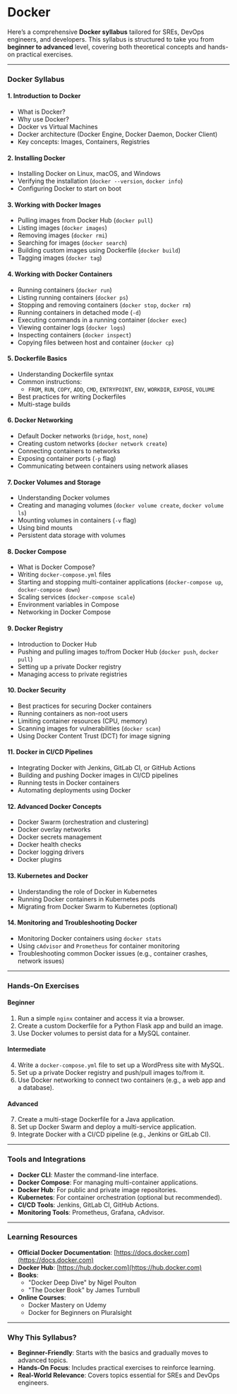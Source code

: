 # Docker
Here’s a comprehensive **Docker syllabus** tailored for SREs, DevOps engineers, and developers. This syllabus is structured to take you from **beginner to advanced** level, covering both theoretical concepts and hands-on practical exercises.

---

### **Docker Syllabus**

#### **1. Introduction to Docker**
   - What is Docker?
   - Why use Docker?
   - Docker vs Virtual Machines
   - Docker architecture (Docker Engine, Docker Daemon, Docker Client)
   - Key concepts: Images, Containers, Registries

#### **2. Installing Docker**
   - Installing Docker on Linux, macOS, and Windows
   - Verifying the installation (`docker --version`, `docker info`)
   - Configuring Docker to start on boot

#### **3. Working with Docker Images**
   - Pulling images from Docker Hub (`docker pull`)
   - Listing images (`docker images`)
   - Removing images (`docker rmi`)
   - Searching for images (`docker search`)
   - Building custom images using Dockerfile (`docker build`)
   - Tagging images (`docker tag`)

#### **4. Working with Docker Containers**
   - Running containers (`docker run`)
   - Listing running containers (`docker ps`)
   - Stopping and removing containers (`docker stop`, `docker rm`)
   - Running containers in detached mode (`-d`)
   - Executing commands in a running container (`docker exec`)
   - Viewing container logs (`docker logs`)
   - Inspecting containers (`docker inspect`)
   - Copying files between host and container (`docker cp`)

#### **5. Dockerfile Basics**
   - Understanding Dockerfile syntax
   - Common instructions:
     - `FROM`, `RUN`, `COPY`, `ADD`, `CMD`, `ENTRYPOINT`, `ENV`, `WORKDIR`, `EXPOSE`, `VOLUME`
   - Best practices for writing Dockerfiles
   - Multi-stage builds

#### **6. Docker Networking**
   - Default Docker networks (`bridge`, `host`, `none`)
   - Creating custom networks (`docker network create`)
   - Connecting containers to networks
   - Exposing container ports (`-p` flag)
   - Communicating between containers using network aliases

#### **7. Docker Volumes and Storage**
   - Understanding Docker volumes
   - Creating and managing volumes (`docker volume create`, `docker volume ls`)
   - Mounting volumes in containers (`-v` flag)
   - Using bind mounts
   - Persistent data storage with volumes

#### **8. Docker Compose**
   - What is Docker Compose?
   - Writing `docker-compose.yml` files
   - Starting and stopping multi-container applications (`docker-compose up`, `docker-compose down`)
   - Scaling services (`docker-compose scale`)
   - Environment variables in Compose
   - Networking in Docker Compose

#### **9. Docker Registry**
   - Introduction to Docker Hub
   - Pushing and pulling images to/from Docker Hub (`docker push`, `docker pull`)
   - Setting up a private Docker registry
   - Managing access to private registries

#### **10. Docker Security**
   - Best practices for securing Docker containers
   - Running containers as non-root users
   - Limiting container resources (CPU, memory)
   - Scanning images for vulnerabilities (`docker scan`)
   - Using Docker Content Trust (DCT) for image signing

#### **11. Docker in CI/CD Pipelines**
   - Integrating Docker with Jenkins, GitLab CI, or GitHub Actions
   - Building and pushing Docker images in CI/CD pipelines
   - Running tests in Docker containers
   - Automating deployments using Docker

#### **12. Advanced Docker Concepts**
   - Docker Swarm (orchestration and clustering)
   - Docker overlay networks
   - Docker secrets management
   - Docker health checks
   - Docker logging drivers
   - Docker plugins

#### **13. Kubernetes and Docker**
   - Understanding the role of Docker in Kubernetes
   - Running Docker containers in Kubernetes pods
   - Migrating from Docker Swarm to Kubernetes (optional)

#### **14. Monitoring and Troubleshooting Docker**
   - Monitoring Docker containers using `docker stats`
   - Using `cAdvisor` and `Prometheus` for container monitoring
   - Troubleshooting common Docker issues (e.g., container crashes, network issues)

---

### **Hands-On Exercises**

#### **Beginner**
1. Run a simple `nginx` container and access it via a browser.
2. Create a custom Dockerfile for a Python Flask app and build an image.
3. Use Docker volumes to persist data for a MySQL container.

#### **Intermediate**
4. Write a `docker-compose.yml` file to set up a WordPress site with MySQL.
5. Set up a private Docker registry and push/pull images to/from it.
6. Use Docker networking to connect two containers (e.g., a web app and a database).

#### **Advanced**
7. Create a multi-stage Dockerfile for a Java application.
8. Set up Docker Swarm and deploy a multi-service application.
9. Integrate Docker with a CI/CD pipeline (e.g., Jenkins or GitLab CI).

---

### **Tools and Integrations**
- **Docker CLI**: Master the command-line interface.
- **Docker Compose**: For managing multi-container applications.
- **Docker Hub**: For public and private image repositories.
- **Kubernetes**: For container orchestration (optional but recommended).
- **CI/CD Tools**: Jenkins, GitLab CI, GitHub Actions.
- **Monitoring Tools**: Prometheus, Grafana, cAdvisor.

---

### **Learning Resources**
- **Official Docker Documentation**: [https://docs.docker.com](https://docs.docker.com)
- **Docker Hub**: [https://hub.docker.com](https://hub.docker.com)
- **Books**:
  - "Docker Deep Dive" by Nigel Poulton
  - "The Docker Book" by James Turnbull
- **Online Courses**:
  - Docker Mastery on Udemy
  - Docker for Beginners on Pluralsight

---

### **Why This Syllabus?**
- **Beginner-Friendly**: Starts with the basics and gradually moves to advanced topics.
- **Hands-On Focus**: Includes practical exercises to reinforce learning.
- **Real-World Relevance**: Covers topics essential for SREs and DevOps engineers.
